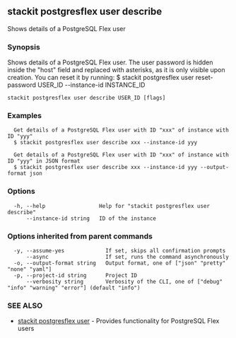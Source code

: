 ## stackit postgresflex user describe

Shows details of a PostgreSQL Flex user

### Synopsis

Shows details of a PostgreSQL Flex user.
The user password is hidden inside the "host" field and replaced with asterisks, as it is only visible upon creation. You can reset it by running:
  $ stackit postgresflex user reset-password USER_ID --instance-id INSTANCE_ID

```
stackit postgresflex user describe USER_ID [flags]
```

### Examples

```
  Get details of a PostgreSQL Flex user with ID "xxx" of instance with ID "yyy"
  $ stackit postgresflex user describe xxx --instance-id yyy

  Get details of a PostgreSQL Flex user with ID "xxx" of instance with ID "yyy" in JSON format
  $ stackit postgresflex user describe xxx --instance-id yyy --output-format json
```

### Options

```
  -h, --help                 Help for "stackit postgresflex user describe"
      --instance-id string   ID of the instance
```

### Options inherited from parent commands

```
  -y, --assume-yes             If set, skips all confirmation prompts
      --async                  If set, runs the command asynchronously
  -o, --output-format string   Output format, one of ["json" "pretty" "none" "yaml"]
  -p, --project-id string      Project ID
      --verbosity string       Verbosity of the CLI, one of ["debug" "info" "warning" "error"] (default "info")
```

### SEE ALSO

* [stackit postgresflex user](./stackit_postgresflex_user.md)	 - Provides functionality for PostgreSQL Flex users


